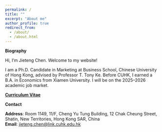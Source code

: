 ```yaml
---
permalink: /
title: ""
excerpt: "About me"
author_profile: true
redirect_from: 
  - /about/
  - /about.html
---
```

**Biography**

Hi, I’m Jieteng Chen. Welcome to my website!

I am a Ph.D. Candidate in Marketing at Business School, Chinese University of Hong Kong, advised by Professor T. Tony Ke. Before CUHK, I earned a B.A. in Economics from Xiamen University. I will be on the 2025–2026 academic job market.


[**Curriculum Vitae**](https://jietengchen.github.io/files/CV.pdf)



**Contact**

**Address**: Room 1149, 11/F, Cheng Yu Tung Building, 12 Chak Cheung Street, Shatin, New Territories, Hong Kong SAR, China  \
**Email**: [jieteng.chen@link.cuhk.edu.hk](mailto:jieteng.chen@link.cuhk.edu.hk)  
